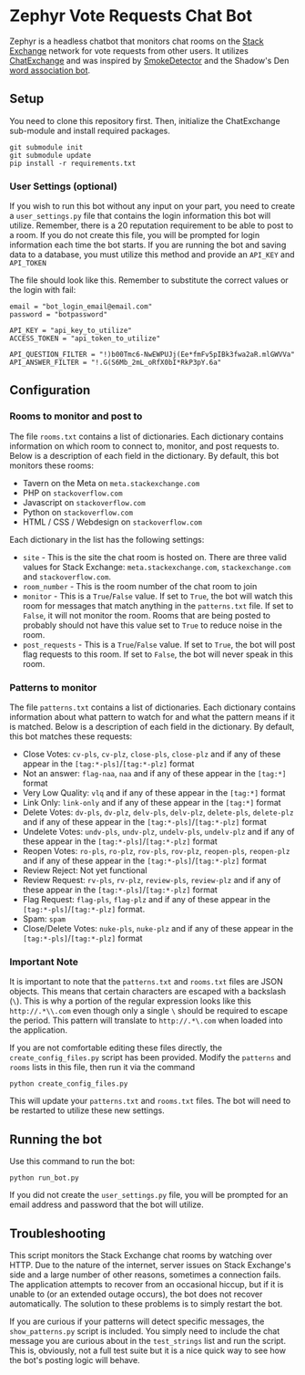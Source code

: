 Zephyr Vote Requests Chat Bot
=============================

Zephyr is a headless chatbot that monitors chat rooms on the [Stack Exchange](http://stackexchange.com/) network for vote requests from other users. It utilizes [ChatExchange](https://github.com/Manishearth/ChatExchange) and was inspired by [SmokeDetector](https://github.com/Charcoal-SE/SmokeDetector) and the Shadow's Den [word association bot](https://github.com/ProgramFOX/SE-Chatbot).

## Setup

You need to clone this repository first. Then, initialize the ChatExchange sub-module and install required packages.

```
git submodule init
git submodule update
pip install -r requirements.txt
```

### User Settings (optional)

If you wish to run this bot without any input on your part, you need to create a `user_settings.py` file that contains the login information this bot will utilize. Remember, there is a 20 reputation requirement to be able to post to a room. If you do not create this file, you will be prompted for login information each time the bot starts. If you are running the bot and saving data to a database, you must utilize this method and provide an `API_KEY` and `API_TOKEN`

The file should look like this. Remember to substitute the correct values or the login with fail:

```
email = "bot_login_email@email.com"
password = "botpassword"

API_KEY = "api_key_to_utilize"
ACCESS_TOKEN = "api_token_to_utilize"

API_QUESTION_FILTER = "!)b00Tmc6-NwEWPUJj(Ee*fmFv5pIBk3fwa2aR.mlGWVVa"
API_ANSWER_FILTER = "!.G(S6Mb_2mL_oRfX0bI*RkP3pY.6a"
```

## Configuration

### Rooms to monitor and post to

The file `rooms.txt` contains a list of dictionaries. Each dictionary contains information on which room to connect to, monitor, and post requests to. Below is a description of each field in the dictionary. By default, this bot monitors these rooms:

 - Tavern on the Meta on `meta.stackexchange.com`
 - PHP on `stackoverflow.com`
 - Javascript on `stackoverflow.com`
 - Python on `stackoverflow.com`
 - HTML / CSS / Webdesign on `stackoverflow.com`
 
Each dictionary in the list has the following settings:

 - `site` - This is the site the chat room is hosted on. There are three valid values for Stack Exchange: `meta.stackexchange.com`, `stackexchange.com` and `stackoverflow.com`.
 - `room_number` - This is the room number of the chat room to join
 - `monitor` - This is a `True`/`False` value. If set to `True`, the bot will watch this room for messages that match anything in the `patterns.txt` file. If set to `False`, it will not monitor the room. Rooms that are being posted to probably should not have this value set to `True` to reduce noise in the room.
 - `post_requests` - This is a `True`/`False` value. If set to `True`, the bot will post flag requests to this room. If set to `False`, the bot will never speak in this room. 
 
### Patterns to monitor

The file `patterns.txt` contains a list of dictionaries. Each dictionary contains information about what pattern to watch for and what the pattern means if it is matched. Below is a description of each field in the dictionary. By default, this bot matches these requests:

 - Close Votes: `cv-pls`, `cv-plz`, `close-pls`, `close-plz` and if any of these appear in the `[tag:*-pls]`/`[tag:*-plz]` format
 - Not an answer: `flag-naa`, `naa` and if any of these appear in the `[tag:*]` format
 - Very Low Quality: `vlq` and if any of these appear in the `[tag:*]` format
 - Link Only: `link-only` and if any of these appear in the `[tag:*]` format
 - Delete Votes: `dv-pls`, `dv-plz`, `delv-pls`, `delv-plz`, `delete-pls`, `delete-plz` and if any of these appear in the `[tag:*-pls]`/`[tag:*-plz]` format
 - Undelete Votes: `undv-pls`, `undv-plz`, `undelv-pls`, `undelv-plz` and if any of these appear in the `[tag:*-pls]`/`[tag:*-plz]` format
 - Reopen Votes: `ro-pls`, `ro-plz`, `rov-pls`, `rov-plz`, `reopen-pls`, `reopen-plz` and if any of these appear in the `[tag:*-pls]`/`[tag:*-plz]` format
 - Review Reject: Not yet functional
 - Review Request: `rv-pls`, `rv-plz`, `review-pls`, `review-plz`  and if any of these appear in the `[tag:*-pls]`/`[tag:*-plz]` format
 - Flag Request: `flag-pls`, `flag-plz` and if any of these appear in the `[tag:*-pls]`/`[tag:*-plz]` format. 
 - Spam: `spam` 
 - Close/Delete Votes: `nuke-pls`, `nuke-plz` and if any of these appear in the `[tag:*-pls]`/`[tag:*-plz]` format

### Important Note

It is important to note that the `patterns.txt` and `rooms.txt` files are JSON objects. This means that certain characters are escaped with a backslash (`\`). This is why a portion of the regular expression looks like this `http://.*\\.com` even though only a single `\` should be required to escape the period. This pattern will translate to `http://.*\.com` when loaded into the application.

If you are not comfortable editing these files directly, the `create_config_files.py` script has been provided. Modify the `patterns` and `rooms` lists in this file, then run it via the command 

`python create_config_files.py`

This will update your `patterns.txt` and `rooms.txt` files. The bot will need to be restarted to utilize these new settings.

## Running the bot

Use this command to run the bot:

`python run_bot.py`

If you did not create the `user_settings.py` file, you will be prompted for an email address and password that the bot will utilize.

## Troubleshooting

This script monitors the Stack Exchange chat rooms by watching over HTTP. Due to the nature of the internet, server issues on Stack Exchange's side and a large number of other reasons, sometimes a connection fails. The application attempts to recover from an occasional hiccup, but if it is unable to (or an extended outage occurs), the bot does not recover automatically. The solution to these problems is to simply restart the bot.

If you are curious if your patterns will detect specific messages, the `show_patterns.py` script is included. You simply need to include the chat message you are curious about in the `test_strings` list and run the script. This is, obviously, not a full test suite but it is a nice quick way to see how the bot's posting logic will behave.
